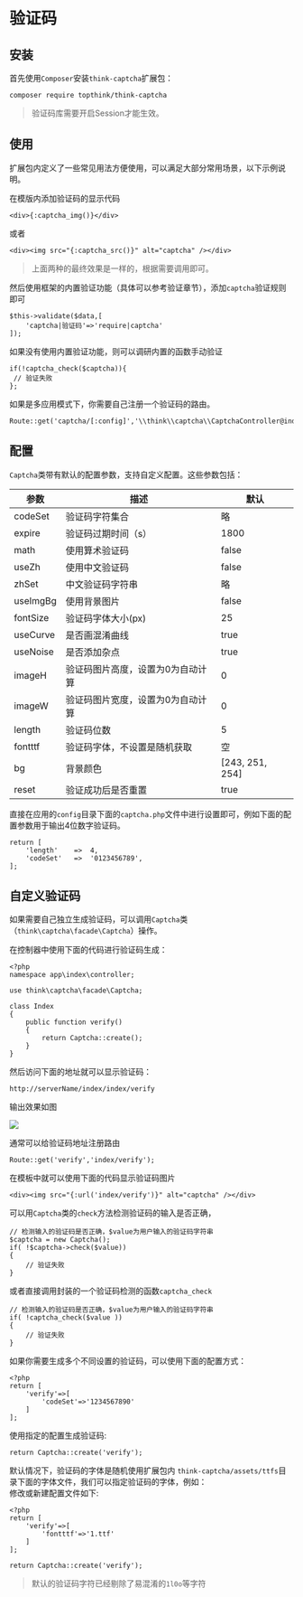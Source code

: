 # 验证码

## 安装

首先使用`Composer`安装`think-captcha`扩展包：

```
composer require topthink/think-captcha
```

> 验证码库需要开启Session才能生效。

## 使用

扩展包内定义了一些常见用法方便使用，可以满足大部分常用场景，以下示例说明。

在模版内添加验证码的显示代码

```
<div>{:captcha_img()}</div>
```

或者

```
<div><img src="{:captcha_src()}" alt="captcha" /></div>
```

> 上面两种的最终效果是一样的，根据需要调用即可。

然后使用框架的内置验证功能（具体可以参考验证章节），添加`captcha`验证规则即可

```
$this->validate($data,[
    'captcha|验证码'=>'require|captcha'
]);
```

如果没有使用内置验证功能，则可以调研内置的函数手动验证

```
if(!captcha_check($captcha)){
 // 验证失败
};
```

如果是多应用模式下，你需要自己注册一个验证码的路由。

```
Route::get('captcha/[:config]','\\think\\captcha\\CaptchaController@index');
```

## 配置

`Captcha`类带有默认的配置参数，支持自定义配置。这些参数包括：

|参数|描述|默认|
|---|---|---|
|codeSet|验证码字符集合|略|
|expire|验证码过期时间（s）|1800|
|math|使用算术验证码|false|
|useZh|使用中文验证码|false|
|zhSet|中文验证码字符串|略|
|useImgBg|使用背景图片|false|
|fontSize|验证码字体大小(px)|25|
|useCurve|是否画混淆曲线|true|
|useNoise|是否添加杂点|true|
|imageH|验证码图片高度，设置为0为自动计算|0|
|imageW|验证码图片宽度，设置为0为自动计算|0|
|length|验证码位数|5|
|fontttf|验证码字体，不设置是随机获取|空|
|bg|背景颜色|[243, 251, 254]|
|reset|验证成功后是否重置|true|

直接在应用的`config`目录下面的`captcha.php`文件中进行设置即可，例如下面的配置参数用于输出4位数字验证码。

```
return [
    'length'    =>  4,
    'codeSet'   =>  '0123456789',
];
```

## 自定义验证码

如果需要自己独立生成验证码，可以调用`Captcha`类（`think\captcha\facade\Captcha`）操作。

在控制器中使用下面的代码进行验证码生成：

```
<?php
namespace app\index\controller;

use think\captcha\facade\Captcha;

class Index 
{
	public function verify()
    {
        return Captcha::create();    
    }
}
```

然后访问下面的地址就可以显示验证码：

```
http://serverName/index/index/verify
```

输出效果如图

![](https://box.kancloud.cn/dcbf30b119dc2bb7ec6f41d943b5646c_250x62.png)

通常可以给验证码地址注册路由

```
Route::get('verify','index/verify');
```

在模板中就可以使用下面的代码显示验证码图片

```
<div><img src="{:url('index/verify')}" alt="captcha" /></div>
```

可以用`Captcha`类的`check`方法检测验证码的输入是否正确，

```
// 检测输入的验证码是否正确，$value为用户输入的验证码字符串
$captcha = new Captcha();
if( !$captcha->check($value))
{
	// 验证失败
}
```

或者直接调用封装的一个验证码检测的函数`captcha_check`

```
// 检测输入的验证码是否正确，$value为用户输入的验证码字符串
if( !captcha_check($value ))
{
	// 验证失败
}
```

如果你需要生成多个不同设置的验证码，可以使用下面的配置方式：

```
<?php
return [
    'verify'=>[
        'codeSet'=>'1234567890'
    ]
];
```

使用指定的配置生成验证码:

```
return Captcha::create('verify');
```

默认情况下，验证码的字体是随机使用扩展包内 `think-captcha/assets/ttfs`目录下面的字体文件，我们可以指定验证码的字体，例如：  
修改或新建配置文件如下:

```
<?php
return [
    'verify'=>[
        'fontttf'=>'1.ttf'
    ]
];
```

```
return Captcha::create('verify');
```

> 默认的验证码字符已经剔除了易混淆的`1l0o`等字符